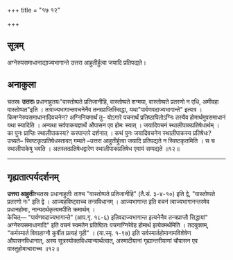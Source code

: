 +++
title = "१७ १२"

+++
## सूत्रम्
अग्नेरुपसमाधानाद्याज्यभागान्ते उत्तरा आहुतीर्हुत्वा जयादि प्रतिपद्यते।

## अनाकुला
चतस्रः **उत्तराः** प्रधानाहुतयः"वास्तोष्पते प्रतिजानीहि, वास्तोष्पते शग्मया, वास्तोष्पते प्रतरणो न एधि, अमीवहा वास्तोष्पत"इति ।
तत्राज्यभागान्तवचनेनैव तन्त्रप्राप्तिस्सिद्धा, यथा"पार्वणवदाज्यभागान्ते" इत्यत्र ।
किमग्नेरुपसमाधानादिवचनेन? अग्निनियमार्थं तु– योऽगारे पचनार्थं प्रतिष्ठापितोऽग्निः तस्यैव होमार्थमुपसमाधानं यथा स्यादिति ।
अन्यथा सर्वपाकयज्ञार्थे औपासन एव होमः स्यात् ।
जयादिवचनं स्थालीपाकप्रतिषेधार्थम् ।
का पुनः प्राप्तिः स्थालीपाकस्य? कस्पान्तरे दर्शनात् ।
कथं पुनः
जयादिवचनेन स्थालीपाकस्य प्रतिषेधः? उच्यते– स्विष्टकृत्प्रतिषेधस्तावत् गम्यते –उत्तरा आहुतीर्हुत्वा जयादि प्रतिपद्यते न स्विष्टकृतमिति ।
स च स्थालीपाकेषु भवति ।
अतस्तत्प्रतिषेधद्वारेण स्थालीपाकप्रतिषेध एवायं सम्पद्यते ॥१२॥
________________________

## गृह्यतात्पर्यदर्शनम्
**उत्तरा आहुती**श्चतस्रः प्रधानाहुतीः ताश्च "वास्तोष्पते प्रतिजानीहि" (तै.सं. ३-४-१०) इति द्वे, "वास्तोष्पते प्रतरणो नः" इति द्वे ।
आज्यहविष्ट्वाच्च तन्त्रविधानम् ।
आज्यभागान्त इति वचनं त्वाज्यभागानन्तरमेव प्रधानहोमाः, नान्यदर्थकृत्यमपीति क्रमार्थम् ।  
केचित्— "पार्वणवदाज्यभागान्ते" (आप.गृ. १८-६) इतिवदाज्यभागान्त इत्यनेनैव तन्त्रप्राप्तौ सिद्धायां" अग्नेरुपसमाधानादि" इति वचनं स्वमतेन प्रतिष्ठितः पचनाग्निरेवेह होमार्थ इत्येवमर्थमिति ।
तदयुक्तम्, "कर्मस्मार्त विवाहाग्नौ कुर्वीत प्रत्यहं गृही" ।
(या.स्मृ. १-९७)
इति सर्वस्मार्तहोमानामविशेषेण औपासनविधानात्, अस्य सूत्रस्योक्तविधयान्यार्थत्वात्, अस्मादीयानां गृह्यान्तरीयाणां चौपासन एव वास्तुहोमाचाराच्च ॥१२॥
